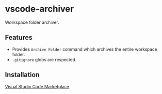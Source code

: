 # vscode-archiver

Workspace folder archiver.

## Features

- Provides ` Archive Folder ` command which archives the entire workspace folder.
- ` .gitignore ` globs are respected.

## Installation

[Visual Studio Code Marketplace](https://marketplace.visualstudio.com/items?itemName=ecmel.vscode-archiver)
